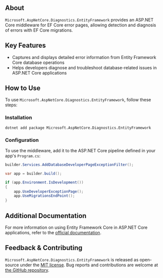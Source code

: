 ## About

`Microsoft.AspNetCore.Diagnostics.EntityFramework` provides an ASP.NET Core middleware for EF Core error pages, allowing detection and diagnosis of errors with EF Core migrations.

## Key Features

* Captures and displays detailed error information from Entity Framework Core database operations
* Helps developers diagnose and troubleshoot database-related issues in ASP.NET Core applications

## How to Use

To use `Microsoft.AspNetCore.Diagnostics.EntityFramework`, follow these steps:

### Installation

```shell
dotnet add package Microsoft.AspNetCore.Diagnostics.EntityFramework
```

### Configuration

To use the middleware, add it to the ASP.NET Core pipeline defined in your app's `Program.cs`:

```csharp
builder.Services.AddDatabaseDeveloperPageExceptionFilter();

var app = builder.build();

if (app.Environment.IsDevelopment())
{
    app.UseDeveloperExceptionPage();
    app.UseMigrationsEndPoint();
}
```

## Additional Documentation

For more information on using Entity Framework Core in ASP.NET Core applications, refer to the [official documentation](https://learn.microsoft.com/aspnet/core/data/ef-rp/intro).

## Feedback & Contributing

`Microsoft.AspNetCore.Diagnostics.EntityFramework` is released as open-source under the [MIT license](https://licenses.nuget.org/MIT). Bug reports and contributions are welcome at [the GitHub repository](https://github.com/dotnet/aspnetcore).
